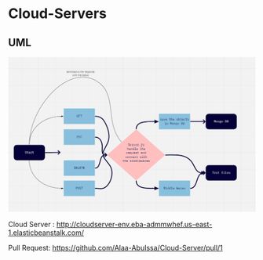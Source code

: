 # Cloud-Servers


## UML
<img src="./src/UML.png" />


Cloud Server : http://cloudserver-env.eba-admmwhef.us-east-1.elasticbeanstalk.com/

Pull Request: https://github.com/Alaa-AbuIssa/Cloud-Server/pull/1